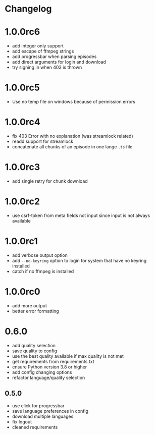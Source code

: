 # Changelog

# 1.0.0rc6
- add integer only support
- add escape of ffmpeg strings
- add progressbar when parsing episodes
- add direct arguments for login and download
- try signing in when 403 is thrown

# 1.0.0rc5
- Use no temp file on windows because of permission errors

# 1.0.0rc4
- fix 403 Error with no explanation (was streamlock related)
- readd support for streamlock
- concatenate all chunks of an episode in one lange `.ts` file

# 1.0.0rc3
- add single retry for chunk download

# 1.0.0rc2
- use csrf-token from meta fields not input since input is not always available

# 1.0.0rc1
- add verbose output option
- add `--no-keyring` option to login for system that have no keyring installed
- catch if no ffmpeg is installed

# 1.0.0rc0
- add more output
- better error formatting

# 0.6.0
- add quality selection
- save quality to config
- use the best quality available if max quality is not met
- get requirements from requirements.txt
- ensure Python version 3.8 or higher
- add config changing options
- refactor language/quality selection

## 0.5.0
- use click for progressbar
- save language preferences in config
- download multiple languages
- fix logout
- cleaned requirements
